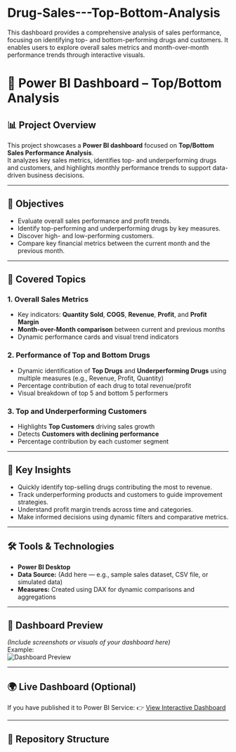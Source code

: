 # Drug-Sales---Top-Bottom-Analysis
This dashboard provides a comprehensive analysis of sales performance, focusing on identifying top- and bottom-performing drugs and customers. It enables users to explore overall sales metrics and month-over-month performance trends through interactive visuals.

# 💊 Power BI Dashboard – Top/Bottom Analysis

## 📊 Project Overview
This project showcases a **Power BI dashboard** focused on **Top/Bottom Sales Performance Analysis**.  
It analyzes key sales metrics, identifies top- and underperforming drugs and customers, and highlights monthly performance trends to support data-driven business decisions.

---

## 🎯 Objectives
- Evaluate overall sales performance and profit trends.
- Identify top-performing and underperforming drugs by key measures.
- Discover high- and low-performing customers.
- Compare key financial metrics between the current month and the previous month.

---

## 🧩 Covered Topics

### **1. Overall Sales Metrics**
- Key indicators: **Quantity Sold**, **COGS**, **Revenue**, **Profit**, and **Profit Margin**
- **Month-over-Month comparison** between current and previous months
- Dynamic performance cards and visual trend indicators

### **2. Performance of Top and Bottom Drugs**
- Dynamic identification of **Top Drugs** and **Underperforming Drugs** using multiple measures (e.g., Revenue, Profit, Quantity)
- Percentage contribution of each drug to total revenue/profit
- Visual breakdown of top 5 and bottom 5 performers

### **3. Top and Underperforming Customers**
- Highlights **Top Customers** driving sales growth
- Detects **Customers with declining performance**
- Percentage contribution by each customer segment

---

## 🧠 Key Insights
- Quickly identify top-selling drugs contributing the most to revenue.
- Track underperforming products and customers to guide improvement strategies.
- Understand profit margin trends across time and categories.
- Make informed decisions using dynamic filters and comparative metrics.

---

## 🛠️ Tools & Technologies
- **Power BI Desktop**
- **Data Source:** (Add here — e.g., sample sales dataset, CSV file, or simulated data)
- **Measures:** Created using DAX for dynamic comparisons and aggregations

---

## 📸 Dashboard Preview
*(Include screenshots or visuals of your dashboard here)*  
Example:  
![Dashboard Preview](screenshots/dashboard_overview.png)

---

## 🌍 Live Dashboard (Optional)
If you have published it to Power BI Service:
👉 [View Interactive Dashboard](https://app.powerbi.com/view?r=YOUR_LINK_HERE)

---

## 📁 Repository Structure
